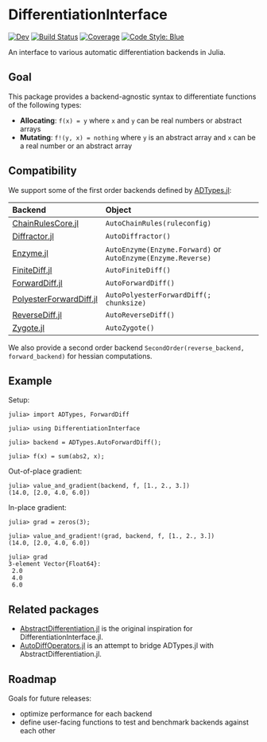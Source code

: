 # DifferentiationInterface

[![Dev](https://img.shields.io/badge/docs-dev-blue.svg)](https://gdalle.github.io/DifferentiationInterface.jl/dev/)
[![Build Status](https://github.com/gdalle/DifferentiationInterface.jl/actions/workflows/CI.yml/badge.svg?branch=main)](https://github.com/gdalle/DifferentiationInterface.jl/actions/workflows/CI.yml?query=branch%3Amain)
[![Coverage](https://codecov.io/gh/gdalle/DifferentiationInterface.jl/branch/main/graph/badge.svg)](https://codecov.io/gh/gdalle/DifferentiationInterface.jl)
[![Code Style: Blue](https://img.shields.io/badge/code%20style-blue-4495d1.svg)](https://github.com/invenia/BlueStyle)

An interface to various automatic differentiation backends in Julia.

## Goal

This package provides a backend-agnostic syntax to differentiate functions of the following types:

- **Allocating**: `f(x) = y` where `x` and `y` can be real numbers or abstract arrays
- **Mutating**: `f!(y, x) = nothing` where `y` is an abstract array and `x` can be a real number or an abstract array

## Compatibility

We support some of the first order backends defined by [ADTypes.jl](https://github.com/SciML/ADTypes.jl):

| Backend                                                                         | Object                                                       |
| :------------------------------------------------------------------------------ | :----------------------------------------------------------- |
| [ChainRulesCore.jl](https://github.com/JuliaDiff/ChainRulesCore.jl)             | `AutoChainRules(ruleconfig)`                                 |
| [Diffractor.jl](https://github.com/JuliaDiff/Diffractor.jl)                     | `AutoDiffractor()`                                           |
| [Enzyme.jl](https://github.com/EnzymeAD/Enzyme.jl)                              | `AutoEnzyme(Enzyme.Forward)` or `AutoEnzyme(Enzyme.Reverse)` |
| [FiniteDiff.jl](https://github.com/JuliaDiff/FiniteDiff.jl)                     | `AutoFiniteDiff()`                                           |
| [ForwardDiff.jl](https://github.com/JuliaDiff/ForwardDiff.jl)                   | `AutoForwardDiff()`                                          |
| [PolyesterForwardDiff.jl](https://github.com/JuliaDiff/PolyesterForwardDiff.jl) | `AutoPolyesterForwardDiff(; chunksize)`                      |
| [ReverseDiff.jl](https://github.com/JuliaDiff/ReverseDiff.jl)                   | `AutoReverseDiff()`                                          |
| [Zygote.jl](https://github.com/FluxML/Zygote.jl)                                | `AutoZygote()`                                               |

We also provide a second order backend `SecondOrder(reverse_backend, forward_backend)` for hessian computations.

## Example

Setup:

```jldoctest readme
julia> import ADTypes, ForwardDiff

julia> using DifferentiationInterface

julia> backend = ADTypes.AutoForwardDiff();

julia> f(x) = sum(abs2, x);
```

Out-of-place gradient:

```jldoctest readme
julia> value_and_gradient(backend, f, [1., 2., 3.])
(14.0, [2.0, 4.0, 6.0])
```

In-place gradient:

```jldoctest readme
julia> grad = zeros(3);

julia> value_and_gradient!(grad, backend, f, [1., 2., 3.])
(14.0, [2.0, 4.0, 6.0])

julia> grad
3-element Vector{Float64}:
 2.0
 4.0
 6.0
```

## Related packages

- [AbstractDifferentiation.jl](https://github.com/JuliaDiff/AbstractDifferentiation.jl) is the original inspiration for DifferentiationInterface.jl.
- [AutoDiffOperators.jl](https://github.com/oschulz/AutoDiffOperators.jl) is an attempt to bridge ADTypes.jl with AbstractDifferentiation.jl.

## Roadmap

Goals for future releases:

- optimize performance for each backend
- define user-facing functions to test and benchmark backends against each other
